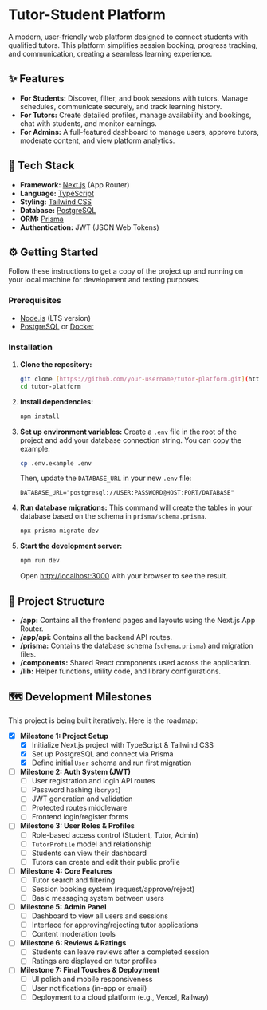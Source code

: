 # Tutor-Student Platform

A modern, user-friendly web platform designed to connect students with qualified tutors. This platform simplifies session booking, progress tracking, and communication, creating a seamless learning experience.

## ✨ Features

- **For Students:** Discover, filter, and book sessions with tutors. Manage schedules, communicate securely, and track learning history.
- **For Tutors:** Create detailed profiles, manage availability and bookings, chat with students, and monitor earnings.
- **For Admins:** A full-featured dashboard to manage users, approve tutors, moderate content, and view platform analytics.

## 🚀 Tech Stack

- **Framework:** [Next.js](https://nextjs.org/) (App Router)
- **Language:** [TypeScript](https://www.typescriptlang.org/)
- **Styling:** [Tailwind CSS](https://tailwindcss.com/)
- **Database:** [PostgreSQL](https://www.postgresql.org/)
- **ORM:** [Prisma](https://www.prisma.io/)
- **Authentication:** JWT (JSON Web Tokens)

## ⚙️ Getting Started

Follow these instructions to get a copy of the project up and running on your local machine for development and testing purposes.

### Prerequisites

- [Node.js](https://nodejs.org/) (LTS version)
- [PostgreSQL](https://www.postgresql.org/) or [Docker](https://www.docker.com/)

### Installation

1.  **Clone the repository:**
    ```bash
    git clone [https://github.com/your-username/tutor-platform.git](https://github.com/your-username/tutor-platform.git)
    cd tutor-platform
    ```

2.  **Install dependencies:**
    ```bash
    npm install
    ```

3.  **Set up environment variables:**
    Create a `.env` file in the root of the project and add your database connection string. You can copy the example:
    ```bash
    cp .env.example .env
    ```
    Then, update the `DATABASE_URL` in your new `.env` file:
    ```env
    DATABASE_URL="postgresql://USER:PASSWORD@HOST:PORT/DATABASE"
    ```

4.  **Run database migrations:**
    This command will create the tables in your database based on the schema in `prisma/schema.prisma`.
    ```bash
    npx prisma migrate dev
    ```

5.  **Start the development server:**
    ```bash
    npm run dev
    ```
    Open [http://localhost:3000](http://localhost:3000) with your browser to see the result.

## 📂 Project Structure

- **/app:** Contains all the frontend pages and layouts using the Next.js App Router.
- **/app/api:** Contains all the backend API routes.
- **/prisma:** Contains the database schema (`schema.prisma`) and migration files.
- **/components:** Shared React components used across the application.
- **/lib:** Helper functions, utility code, and library configurations.

## 🗺️ Development Milestones

This project is being built iteratively. Here is the roadmap:

-   [x] **Milestone 1: Project Setup**
    -   [x] Initialize Next.js project with TypeScript & Tailwind CSS
    -   [x] Set up PostgreSQL and connect via Prisma
    -   [x] Define initial `User` schema and run first migration

-   [ ] **Milestone 2: Auth System (JWT)**
    -   [ ] User registration and login API routes
    -   [ ] Password hashing (`bcrypt`)
    -   [ ] JWT generation and validation
    -   [ ] Protected routes middleware
    -   [ ] Frontend login/register forms

-   [ ] **Milestone 3: User Roles & Profiles**
    -   [ ] Role-based access control (Student, Tutor, Admin)
    -   [ ] `TutorProfile` model and relationship
    -   [ ] Students can view their dashboard
    -   [ ] Tutors can create and edit their public profile

-   [ ] **Milestone 4: Core Features**
    -   [ ] Tutor search and filtering
    -   [ ] Session booking system (request/approve/reject)
    -   [ ] Basic messaging system between users

-   [ ] **Milestone 5: Admin Panel**
    -   [ ] Dashboard to view all users and sessions
    -   [ ] Interface for approving/rejecting tutor applications
    -   [ ] Content moderation tools

-   [ ] **Milestone 6: Reviews & Ratings**
    -   [ ] Students can leave reviews after a completed session
    -   [ ] Ratings are displayed on tutor profiles

-   [ ] **Milestone 7: Final Touches & Deployment**
    -   [ ] UI polish and mobile responsiveness
    -   [ ] User notifications (in-app or email)
    -   [ ] Deployment to a cloud platform (e.g., Vercel, Railway)